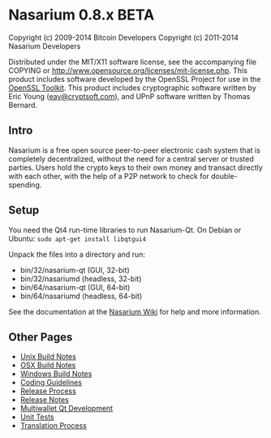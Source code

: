 Nasarium 0.8.x BETA
====================

Copyright (c) 2009-2014 Bitcoin Developers
Copyright (c) 2011-2014 Nasarium Developers

Distributed under the MIT/X11 software license, see the accompanying
file COPYING or http://www.opensource.org/licenses/mit-license.php.
This product includes software developed by the OpenSSL Project for use in the [OpenSSL Toolkit](http://www.openssl.org/). This product includes
cryptographic software written by Eric Young ([eay@cryptsoft.com](mailto:eay@cryptsoft.com)), and UPnP software written by Thomas Bernard.


Intro
---------------------
Nasarium is a free open source peer-to-peer electronic cash system that is
completely decentralized, without the need for a central server or trusted
parties.  Users hold the crypto keys to their own money and transact directly
with each other, with the help of a P2P network to check for double-spending.


Setup
---------------------
You need the Qt4 run-time libraries to run Nasarium-Qt. On Debian or Ubuntu:
	`sudo apt-get install libqtgui4`

Unpack the files into a directory and run:

- bin/32/nasarium-qt (GUI, 32-bit)
- bin/32/nasariumd (headless, 32-bit)
- bin/64/nasarium-qt (GUI, 64-bit)
- bin/64/nasariumd (headless, 64-bit)

See the documentation at the [Nasarium Wiki](http://nasarium.info)
for help and more information.


Other Pages
---------------------
- [Unix Build Notes](build-unix.md)
- [OSX Build Notes](build-osx.md)
- [Windows Build Notes](build-msw.md)
- [Coding Guidelines](coding.md)
- [Release Process](release-process.md)
- [Release Notes](release-notes.md)
- [Multiwallet Qt Development](multiwallet-qt.md)
- [Unit Tests](unit-tests.md)
- [Translation Process](translation_process.md)
